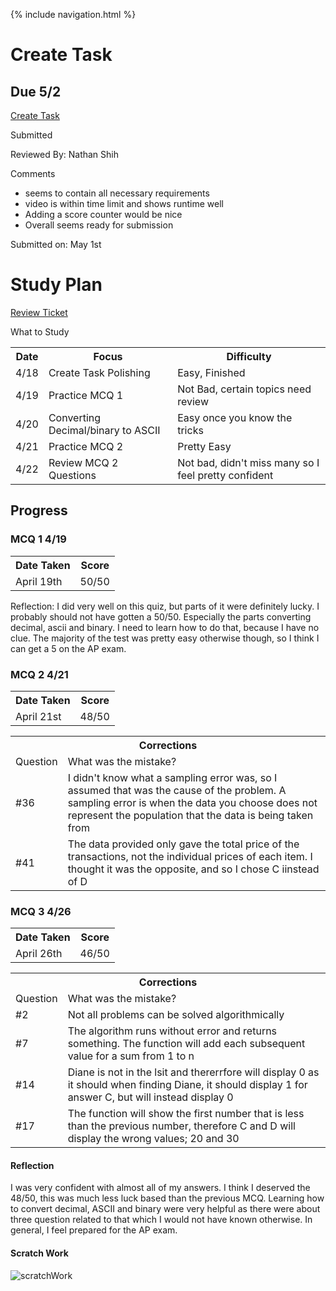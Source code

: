 {% include navigation.html %}

# Create Task #
## Due 5/2 ##

[Create Task](CreateTask.md)

Submitted

Reviewed By: Nathan Shih

Comments
  - seems to contain all necessary requirements
  - video is within time limit and shows runtime well
  - Adding a score counter would be nice
  - Overall seems ready for submission

Submitted on: May 1st

# Study Plan #

[Review Ticket](https://github.com/KoolKidKai/KolinPersonalGithub/issues/7)

<table>
  <tr>What to Study</tr>
  <tr>
    <th>Date</th>
    <th>Focus</th>
    <th>Difficulty</th>
  </tr>
  <tr>
    <td>4/18</td>
    <td>Create Task Polishing</td>
    <td>Easy, Finished</td>
  </tr>
  <tr>
    <td>4/19</td>
    <td>Practice MCQ 1</td>
    <td>Not Bad, certain topics need review</td>
  </tr>
  <tr>
    <td>4/20</td>
    <td>Converting Decimal/binary to ASCII</td>
    <td>Easy once you know the tricks</td>
  </tr>
  <tr>
    <td>4/21</td>
    <td>Practice MCQ 2</td>
    <td>Pretty Easy</td>
  </tr>
  <tr>
    <td>4/22</td>
    <td>Review MCQ 2 Questions</td>
    <td>Not bad, didn't miss many so I feel pretty confident</td>
  </tr>
</table>
  

## Progress ##

### MCQ 1 4/19 ###
<table>
  <tr>
    <th>Date Taken</th>
    <th>Score</th>
  </tr>
  <tr>
    <td>April 19th</td>
    <td>50/50</td>
  </tr>
</table>

Reflection: I did very well on this quiz, but parts of it were definitely lucky. I probably should not have gotten a 50/50. Especially the parts converting decimal, ascii and binary. I need to learn how to do that, because I have no clue. The majority of the test was pretty easy otherwise though, so I think I can get a 5 on the AP exam.
  
### MCQ 2 4/21 ###

<table>
  <tr>
    <th>Date Taken</th>
    <th>Score</th>
  </tr>
  <tr>
    <td>April 21st</td>
    <td>48/50</td>
  </tr>
</table>
  
<table>
  <tr>
    <th colspan="2">Corrections</th>
  </tr>
  <tr>
    <td>Question</td>
    <td>What was the mistake?</td>
  </tr>
  <tr>
    <td>#36</td>
    <td>I didn't know what a sampling error was, so I assumed that was the cause of the problem. A sampling error is when the data you choose does not represent the population that the data is being taken from</td>
  </tr>
  <tr>
    <td>#41</td>
    <td>The data provided only gave the total price of the transactions, not the individual prices of each item. I thought it was the opposite, and so I chose C iinstead of D</td>
  </tr>
</table>

### MCQ 3 4/26 ###

<table>
  <tr>
    <th>Date Taken</th>
    <th>Score</th>
  </tr>
  <tr>
    <td>April 26th</td>
    <td>46/50</td>
  </tr>
</table>

<table>
  <tr>
    <th colspan="2">Corrections</th>
  </tr>
  <tr>
    <td>Question</td>
    <td>What was the mistake?</td>
  </tr>
  <tr>
    <td>#2</td>
    <td>Not all problems can be solved algorithmically</td>
  </tr>
  <tr>
    <td>#7</td>
    <td>The algorithm runs without error and returns something. The function will add each subsequent value for a sum from 1 to n</td>
  </tr>
  <tr>
    <td>#14</td>
    <td>Diane is not in the lsit and thererrfore will display 0 as it should when finding Diane, it should display 1 for answer C, but will instead display 0</td>
  </tr>
  <tr>
    <td>#17</td>
    <td>The function will show the first number that is less than the previous number, therefore C and D will display the wrong values; 20 and 30</td>
  </tr>
</table>

#### Reflection ####

I was very confident with almost all of my answers. I think I deserved the 48/50, this was much less luck based than the previous MCQ. Learning how to convert decimal, ASCII and binary were very helpful as there were about three question related to that which I would not have known otherwise. In general, I feel prepared for the AP exam.

#### Scratch Work ####

![scratchWork](https://user-images.githubusercontent.com/89219634/164544410-38d9b3a0-9ac1-4be1-a41b-1eb62775a3a4.jpg)




  
